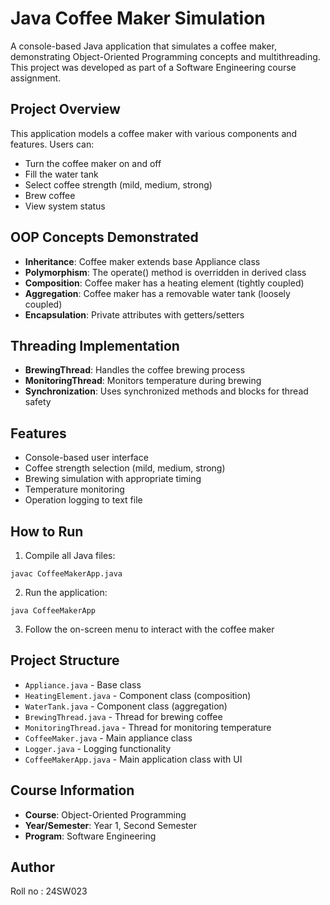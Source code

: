 # Java Coffee Maker Simulation

A console-based Java application that simulates a coffee maker, demonstrating Object-Oriented Programming concepts and multithreading. This project was developed as part of a Software Engineering course assignment.

## Project Overview

This application models a coffee maker with various components and features. Users can:
- Turn the coffee maker on and off
- Fill the water tank
- Select coffee strength (mild, medium, strong)
- Brew coffee
- View system status

## OOP Concepts Demonstrated

- **Inheritance**: Coffee maker extends base Appliance class
- **Polymorphism**: The operate() method is overridden in derived class
- **Composition**: Coffee maker has a heating element (tightly coupled)
- **Aggregation**: Coffee maker has a removable water tank (loosely coupled)
- **Encapsulation**: Private attributes with getters/setters

## Threading Implementation

- **BrewingThread**: Handles the coffee brewing process
- **MonitoringThread**: Monitors temperature during brewing
- **Synchronization**: Uses synchronized methods and blocks for thread safety

## Features

- Console-based user interface
- Coffee strength selection (mild, medium, strong)
- Brewing simulation with appropriate timing
- Temperature monitoring
- Operation logging to text file

## How to Run

1. Compile all Java files:
```
javac CoffeeMakerApp.java
```

2. Run the application:
```
java CoffeeMakerApp
```

3. Follow the on-screen menu to interact with the coffee maker

## Project Structure

- `Appliance.java` - Base class
- `HeatingElement.java` - Component class (composition)
- `WaterTank.java` - Component class (aggregation)
- `BrewingThread.java` - Thread for brewing coffee
- `MonitoringThread.java` - Thread for monitoring temperature
- `CoffeeMaker.java` - Main appliance class
- `Logger.java` - Logging functionality
- `CoffeeMakerApp.java` - Main application class with UI

## Course Information

- **Course**: Object-Oriented Programming
- **Year/Semester**: Year 1, Second Semester
- **Program**: Software Engineering

## Author

Roll no : 24SW023
